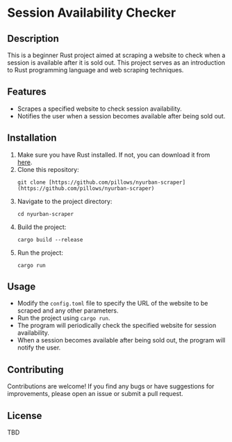 # Session Availability Checker

## Description
This is a beginner Rust project aimed at scraping a website to check when a session is available after it is sold out. This project serves as an introduction to Rust programming language and web scraping techniques.

## Features
- Scrapes a specified website to check session availability.
- Notifies the user when a session becomes available after being sold out.

## Installation
1. Make sure you have Rust installed. If not, you can download it from [here](https://www.rust-lang.org/tools/install).
2. Clone this repository:
    ```
    git clone [https://github.com/pillows/nyurban-scraper](https://github.com/pillows/nyurban-scraper)
    ```
3. Navigate to the project directory:
    ```
    cd nyurban-scraper
    ```
4. Build the project:
    ```
    cargo build --release
    ```
5. Run the project:
    ```
    cargo run
    ```

## Usage
- Modify the `config.toml` file to specify the URL of the website to be scraped and any other parameters.
- Run the project using `cargo run`.
- The program will periodically check the specified website for session availability.
- When a session becomes available after being sold out, the program will notify the user.

## Contributing
Contributions are welcome! If you find any bugs or have suggestions for improvements, please open an issue or submit a pull request.

## License
TBD
